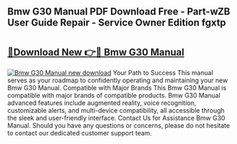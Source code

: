 ## Bmw G30 Manual PDF Download Free - Part-wZB User Guide Repair - Service Owner Edition fgxtp

# <h2><a href="http://cf19842.oget.top/?id=Bmw+G30+Manual">🔗Download New 👉🔴 Bmw G30 Manual</a></h2>

[![Bmw G30 Manual new download](https://i.imgur.com/5g1atiW.png)](http://cf19842.oget.top/?id=Bmw+G30+Manual)
Your Path to Success This manual serves as your roadmap to confidently operating and maintaining your new Bmw G30 Manual. Compatible with Major Brands This Bmw G30 Manual is compatible with major brands of compatible products. Bmw G30 Manual advanced features include augmented reality, voice recognition, customizable alerts, and multi-device compatibility, all accessible through the sleek and user-friendly interface. Contact Us for Assistance Bmw G30 Manual. Should you have any questions or concerns, please do not hesitate to contact our dedicated customer support team.
